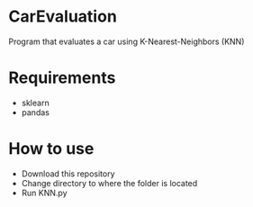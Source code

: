 # CarEvaluation
Program that evaluates a car using K-Nearest-Neighbors (KNN)

# Requirements
* sklearn
* pandas

# How to use
* Download this repository
* Change directory to where the folder is located
* Run KNN.py
